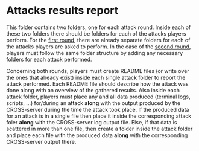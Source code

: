 # Attacks results report

This folder contains two folders, one for each attack round.
Inside each of these two folders there should be folders for each of the attacks players perform.
For the [first round](./round_1 "First round results folder"), there are already separate folders for each of the attacks players are asked to perform.
In the case of the [second round](./round_2 "Second round results folder"), players must follow the same folder structure by adding any necessary folders for each attack performed.

Concerning both rounds, players must create README files (or write over the ones that already exist) inside each single attack folder to report the attack performed.
Each README file should describe how the attack was done along with an overview of the gathered results.
Also inside each attack folder, players must place any and all data produced (terminal logs, scripts, ...) for/during an attack **along** with the output produced by the CROSS-server during the time the attack took place.
If the produced data for an attack is in a single file then place it inside the corresponding attack foler **along** with the CROSS-server log output file.
Else, if that data is scattered in more than one file, then create a folder inside the attack folder and place each file with the produced data **along** with the corresponding CROSS-server output there.
